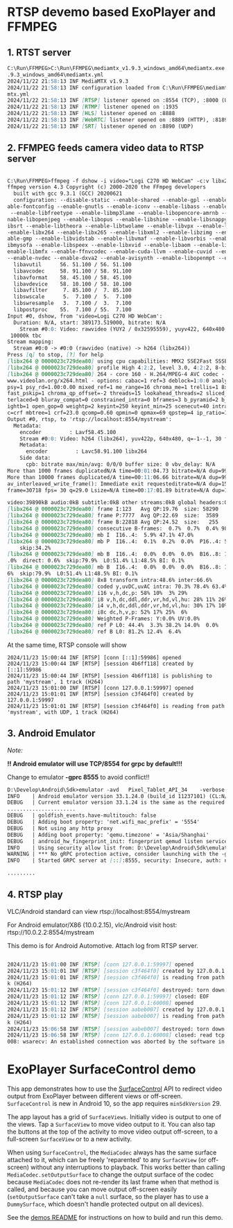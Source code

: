 # RTSP devemo based ExoPlayer and FFMPEG


## 1. RTST server 

```markdown
C:\Run\FFMPEG>C:\Run\FFMPEG\mediamtx_v1.9.3_windows_amd64\mediamtx.exe    C:\Run\FFMPEG\mediamtx_v1
.9.3_windows_amd64\mediamtx.yml
2024/11/22 21:58:13 INF MediaMTX v1.9.3
2024/11/22 21:58:13 INF configuration loaded from C:\Run\FFMPEG\mediamtx_v1.9.3_windows_amd64\media
mtx.yml
2024/11/22 21:58:13 INF [RTSP] listener opened on :8554 (TCP), :8000 (UDP/RTP), :8001 (UDP/RTCP)
2024/11/22 21:58:13 INF [RTMP] listener opened on :1935
2024/11/22 21:58:13 INF [HLS] listener opened on :8888
2024/11/22 21:58:13 INF [WebRTC] listener opened on :8889 (HTTP), :8189 (ICE/UDP)
2024/11/22 21:58:13 INF [SRT] listener opened on :8890 (UDP)

```

## 2. FFMPEG feeds camera video data to RTSP server


```markdown

C:\Run\FFMPEG>ffmpeg -f dshow -i video="Logi C270 HD WebCam" -c:v libx264 -f rtsp rtsp://localhost:8554/mystream
ffmpeg version 4.3 Copyright (c) 2000-2020 the FFmpeg developers
  built with gcc 9.3.1 (GCC) 20200621
  configuration: --disable-static --enable-shared --enable-gpl --enable-version3 --enable-sdl2 --en
able-fontconfig --enable-gnutls --enable-iconv --enable-libass --enable-libdav1d --enable-libbluray
 --enable-libfreetype --enable-libmp3lame --enable-libopencore-amrnb --enable-libopencore-amrwb --e
nable-libopenjpeg --enable-libopus --enable-libshine --enable-libsnappy --enable-libsoxr --enable-l
ibsrt --enable-libtheora --enable-libtwolame --enable-libvpx --enable-libwavpack --enable-libwebp -
-enable-libx264 --enable-libx265 --enable-libxml2 --enable-libzimg --enable-lzma --enable-zlib --en
able-gmp --enable-libvidstab --enable-libvmaf --enable-libvorbis --enable-libvo-amrwbenc --enable-l
ibmysofa --enable-libspeex --enable-libxvid --enable-libaom --enable-libgsm --disable-w32threads --
enable-libmfx --enable-ffnvcodec --enable-cuda-llvm --enable-cuvid --enable-d3d11va --enable-nvenc
--enable-nvdec --enable-dxva2 --enable-avisynth --enable-libopenmpt --enable-amf
  libavutil      56. 51.100 / 56. 51.100
  libavcodec     58. 91.100 / 58. 91.100
  libavformat    58. 45.100 / 58. 45.100
  libavdevice    58. 10.100 / 58. 10.100
  libavfilter     7. 85.100 /  7. 85.100
  libswscale      5.  7.100 /  5.  7.100
  libswresample   3.  7.100 /  3.  7.100
  libpostproc    55.  7.100 / 55.  7.100
Input #0, dshow, from 'video=Logi C270 HD WebCam':
  Duration: N/A, start: 389173.519000, bitrate: N/A
    Stream #0:0: Video: rawvideo (YUY2 / 0x32595559), yuyv422, 640x480, 30 fps, 30 tbr, 10000k tbn,
 10000k tbc
Stream mapping:
  Stream #0:0 -> #0:0 (rawvideo (native) -> h264 (libx264))
Press [q] to stop, [?] for help
[libx264 @ 0000023c729dea80] using cpu capabilities: MMX2 SSE2Fast SSSE3 SSE4.2 AVX FMA3 BMI2 AVX2
[libx264 @ 0000023c729dea80] profile High 4:2:2, level 3.0, 4:2:2, 8-bit
[libx264 @ 0000023c729dea80] 264 - core 160 - H.264/MPEG-4 AVC codec - Copyleft 2003-2020 - http://
www.videolan.org/x264.html - options: cabac=1 ref=3 deblock=1:0:0 analyse=0x3:0x113 me=hex subme=7
psy=1 psy_rd=1.00:0.00 mixed_ref=1 me_range=16 chroma_me=1 trellis=1 8x8dct=1 cqm=0 deadzone=21,11
fast_pskip=1 chroma_qp_offset=-2 threads=15 lookahead_threads=2 sliced_threads=0 nr=0 decimate=1 in
terlaced=0 bluray_compat=0 constrained_intra=0 bframes=3 b_pyramid=2 b_adapt=1 b_bias=0 direct=1 we
ightb=1 open_gop=0 weightp=2 keyint=250 keyint_min=25 scenecut=40 intra_refresh=0 rc_lookahead=40 r
c=crf mbtree=1 crf=23.0 qcomp=0.60 qpmin=0 qpmax=69 qpstep=4 ip_ratio=1.40 aq=1:1.00
Output #0, rtsp, to 'rtsp://localhost:8554/mystream':
  Metadata:
    encoder         : Lavf58.45.100
    Stream #0:0: Video: h264 (libx264), yuv422p, 640x480, q=-1--1, 30 fps, 90k tbn, 30 tbc
    Metadata:
      encoder         : Lavc58.91.100 libx264
    Side data:
      cpb: bitrate max/min/avg: 0/0/0 buffer size: 0 vbv_delay: N/A
More than 1000 frames duplicatedN/A time=00:01:04.73 bitrate=N/A dup=998 drop=0 speed=0.969x
More than 10000 frames duplicated/A time=00:11:06.66 bitrate=N/A dup=9994 drop=0 speed=0.997x
av_interleaved_write_frame(): Immediate exit requesteditrate=N/A dup=15343 drop=0 speed=0.998x
frame=30718 fps= 30 q=29.0 Lsize=N/A time=00:17:01.89 bitrate=N/A dup=15351 drop=0 speed=0.998x

video:39890kB audio:0kB subtitle:0kB other streams:0kB global headers:0kB muxing overhead: unknown
[libx264 @ 0000023c729dea80] frame I:123   Avg QP:19.76  size: 58290
[libx264 @ 0000023c729dea80] frame P:7777  Avg QP:22.69  size:  3589
[libx264 @ 0000023c729dea80] frame B:22818 Avg QP:24.52  size:   255
[libx264 @ 0000023c729dea80] consecutive B-frames:  0.7%  0.7%  0.4% 98.2%
[libx264 @ 0000023c729dea80] mb I  I16..4:  5.9% 47.1% 47.0%
[libx264 @ 0000023c729dea80] mb P  I16..4:  0.1%  0.2%  0.0%  P16..4: 52.2%  4.0%  9.4%  0.0%  0.0%
    skip:34.2%
[libx264 @ 0000023c729dea80] mb B  I16..4:  0.0%  0.0%  0.0%  B16..8: 19.4%  0.0%  0
.0%  direct: 0.6%  skip:79.9%  L0:51.4% L1:48.5% BI: 0.1%
[libx264 @ 0000023c729dea80] mb B  I16..4:  0.0%  0.0%  0.0%  B16..8: 19.4%  0.0%  0.0%  direct: 0.
6%  skip:79.9%  L0:51.4% L1:48.5% BI: 0.1%
[libx264 @ 0000023c729dea80] 8x8 transform intra:48.6% inter:66.6%
[libx264 @ 0000023c729dea80] coded y,uvDC,uvAC intra: 70.3% 78.4% 63.4% inter: 4.4% 15.7% 0.2%
[libx264 @ 0000023c729dea80] i16 v,h,dc,p: 58% 10%  3% 29%
[libx264 @ 0000023c729dea80] i8 v,h,dc,ddl,ddr,vr,hd,vl,hu: 28% 11% 26%  5%  6%  7%  5%  8%  5%
[libx264 @ 0000023c729dea80] i4 v,h,dc,ddl,ddr,vr,hd,vl,hu: 30% 17% 10%  6%  7%  7%  7%  9%  8%
[libx264 @ 0000023c729dea80] i8c dc,h,v,p: 52% 17% 25%  6%
[libx264 @ 0000023c729dea80] Weighted P-Frames: Y:0.0% UV:0.0%
[libx264 @ 0000023c729dea80] ref P L0: 44.4%  3.3% 38.2% 14.0%  0.0%
[libx264 @ 0000023c729dea80] ref B L0: 81.2% 12.4%  6.4%

```

At the same time, RTSP console will show

```
2024/11/23 15:00:44 INF [RTSP] [conn [::1]:59986] opened
2024/11/23 15:00:44 INF [RTSP] [session 4b6ff118] created by [::1]:59986
2024/11/23 15:00:44 INF [RTSP] [session 4b6ff118] is publishing to path 'mystream', 1 track (H264)
2024/11/23 15:01:00 INF [RTSP] [conn 127.0.0.1:59997] opened
2024/11/23 15:01:01 INF [RTSP] [session c3f464f0] created by 127.0.0.1:59997
2024/11/23 15:01:01 INF [RTSP] [session c3f464f0] is reading from path 'mystream', with UDP, 1 track (H264)
``````

## 3. Android Emulator

*Note:* 

**!!  Android emulator will use TCP/8554 for grpc by default!!!**

Change to emulator **-gprc 8555** to avoid conflict!!

```markdown
D:\Develop\Android\Sdk>emulator -avd   Pixel_Tablet_API_34    -verbose   -show-kernel  -accel on -grpc  8555
INFO    | Android emulator version 33.1.24.0 (build_id 11237101) (CL:N/A)
DEBUG   | Current emulator version 33.1.24 is the same as the required version 33.1.24.
......................
DEBUG   | goldfish_events.have-multitouch: false
DEBUG   | Adding boot property: 'net.wifi_mac_prefix' = '5554'
DEBUG   | Not using any http proxy
DEBUG   | Adding boot property: 'qemu.timezone' = 'Asia/Shanghai'
DEBUG   | android_hw_fingerprint_init: fingerprint qemud listen service initialized
INFO    | Using security allow list from: D:\Develop\Android\Sdk\emulator\lib\emulator_access.json
WARNING | *** No gRPC protection active, consider launching with the -grpc-use-jwt flag.***
INFO    | Started GRPC server at [::]:8555, security: Insecure, auth: none

.........
``````


## 4. RTSP play

VLC/Android standard  can view rtsp://localhost:8554/mystream

For Android emulator/X86 (10.0.2.15), vlc/Android visit host:   rtsp://10.0.2.2:8554/mystream

This demo is for Android Automotive. Attach log from RTSP server.


```markdown

2024/11/23 15:01:00 INF [RTSP] [conn 127.0.0.1:59997] opened
2024/11/23 15:01:01 INF [RTSP] [session c3f464f0] created by 127.0.0.1:59997
2024/11/23 15:01:01 INF [RTSP] [session c3f464f0] is reading from path 'mystream', with UDP, 1 trac
k (H264)
2024/11/23 15:01:12 INF [RTSP] [session c3f464f0] destroyed: torn down by 127.0.0.1:59997
2024/11/23 15:01:12 INF [RTSP] [conn 127.0.0.1:59997] closed: EOF
2024/11/23 15:01:12 INF [RTSP] [conn 127.0.0.1:60008] opened
2024/11/23 15:01:12 INF [RTSP] [session aabeb007] created by 127.0.0.1:60008
2024/11/23 15:01:12 INF [RTSP] [session aabeb007] is reading from path 'mystream', with TCP, 1 trac
k (H264)
2024/11/23 15:06:58 INF [RTSP] [session aabeb007] destroyed: torn down by 127.0.0.1:60008
2024/11/23 15:06:58 INF [RTSP] [conn 127.0.0.1:60008] closed: read tcp 127.0.0.1:8554->127.0.0.1:60
008: wsarecv: An established connection was aborted by the software in your host machine.
``````



# ExoPlayer SurfaceControl demo

This app demonstrates how to use the [SurfaceControl][] API to redirect video
output from ExoPlayer between different views or off-screen. `SurfaceControl`
is new in Android 10, so the app requires `minSdkVersion` 29.

The app layout has a grid of `SurfaceViews`. Initially video is output to one
of the views. Tap a `SurfaceView` to move video output to it. You can also tap
the buttons at the top of the activity to move video output off-screen, to a
full-screen `SurfaceView` or to a new activity.

When using `SurfaceControl`, the `MediaCodec` always has the same surface
attached to it, which can be freely 'reparented' to any `SurfaceView` (or
off-screen) without any interruptions to playback. This works better than
calling `MediaCodec.setOutputSurface` to change the output surface of the codec
because `MediaCodec` does not re-render its last frame when that method is
called, and because you can move output off-screen easily (`setOutputSurface`
can't take a `null` surface, so the player has to use a `DummySurface`, which
doesn't handle protected output on all devices).

See the [demos README](../README.md) for instructions on how to build and run
this demo.

[SurfaceControl]: https://developer.android.com/reference/android/view/SurfaceControl

